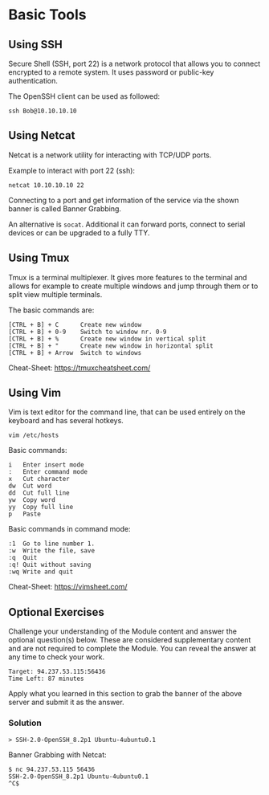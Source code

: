 # Basic Tools
## Using SSH
Secure Shell (SSH, port 22) is a network protocol that allows you to connect encrypted to a remote system. It uses password or public-key authentication.

The OpenSSH client can be used as followed:
```
ssh Bob@10.10.10.10
```

## Using Netcat
Netcat is a network utility for interacting with TCP/UDP ports.

Example to interact with port 22 (ssh):
```
netcat 10.10.10.10 22
```

Connecting to a port and get information of the service via the shown banner is called Banner Grabbing.

An alternative is `socat`. Additional it can forward ports, connect to serial devices or can be upgraded to a fully TTY.

## Using Tmux
Tmux is a terminal multiplexer. It gives more features to the terminal and allows for example to create multiple windows and jump through them or to split view multiple terminals.

The basic commands are:
```
[CTRL + B] + C      Create new window
[CTRL + B] + 0-9    Switch to window nr. 0-9
[CTRL + B] + %      Create new window in vertical split
[CTRL + B] + "      Create new window in horizontal split
[CTRL + B] + Arrow  Switch to windows
```
Cheat-Sheet: https://tmuxcheatsheet.com/

## Using Vim
Vim is text editor for the command line, that can be used entirely on the keyboard and has several hotkeys.
```
vim /etc/hosts
```

Basic commands:
```
i   Enter insert mode
:   Enter command mode
x	Cut character
dw	Cut word
dd	Cut full line
yw	Copy word
yy	Copy full line
p	Paste
```

Basic commands in command mode:
```
:1	Go to line number 1.
:w	Write the file, save
:q	Quit
:q!	Quit without saving
:wq	Write and quit
```

Cheat-Sheet: https://vimsheet.com/

## Optional Exercises
Challenge your understanding of the Module content and answer the optional question(s) below. These are considered supplementary content and are not required to complete the Module. You can reveal the answer at any time to check your work.

```
Target: 94.237.53.115:56436 
Time Left: 87 minutes
```

Apply what you learned in this section to grab the banner of the above server and submit it as the answer.

### Solution
```
> SSH-2.0-OpenSSH_8.2p1 Ubuntu-4ubuntu0.1
```

Banner Grabbing with Netcat:
```
$ nc 94.237.53.115 56436
SSH-2.0-OpenSSH_8.2p1 Ubuntu-4ubuntu0.1
^C$
```